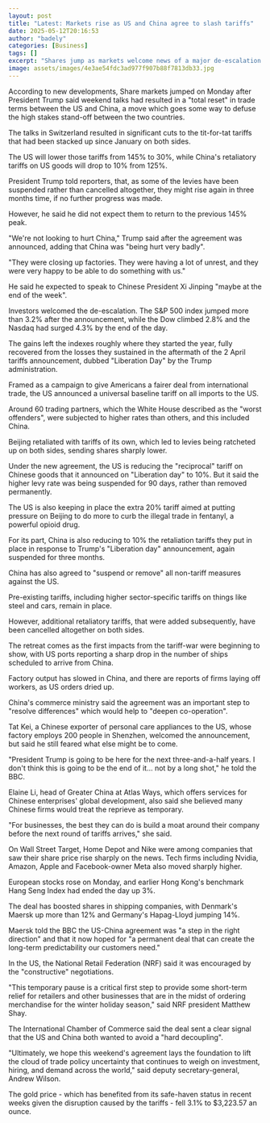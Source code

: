 ```yaml
---
layout: post
title: "Latest: Markets rise as US and China agree to slash tariffs"
date: 2025-05-12T20:16:53
author: "badely"
categories: [Business]
tags: []
excerpt: "Shares jump as markets welcome news of a major de-escalation of the trade conflict between the two nations."
image: assets/images/4e3ae54fdc3ad977f907b88f7813db33.jpg
---
```


According to new developments, Share markets jumped on Monday after President Trump said weekend talks had resulted in a "total reset" in trade terms between the US and China, a move which goes some way to defuse the high stakes stand-off between the two countries.

The talks in Switzerland resulted in significant cuts to the tit-for-tat tariffs that had been stacked up since January on both sides.

The US will lower those tariffs from 145% to 30%, while China's retaliatory tariffs on US goods will drop to 10% from 125%.

President Trump told reporters, that, as some of the levies have been suspended rather than cancelled altogether, they might rise again in three months time, if no further progress was made.

However, he said he did not expect them to return to the previous 145% peak.

"We're not looking to hurt China," Trump said after the agreement was announced, adding that China was "being hurt very badly".

"They were closing up factories. They were having a lot of unrest, and they were very happy to be able to do something with us."

He said he expected to speak to Chinese President Xi Jinping "maybe at the end of the week".

Investors welcomed the de-escalation. The S&P 500 index jumped more than 3.2% after the announcement, while the Dow climbed 2.8% and the Nasdaq had surged 4.3% by the end of the day. 

The gains left the indexes roughly where they started the year, fully recovered from the losses they sustained in the aftermath of the 2 April tariffs announcement, dubbed "Liberation Day" by the Trump administration. 

Framed as a campaign to give Americans a fairer deal from international trade, the US announced a universal baseline tariff on all imports to the US.

Around 60 trading partners, which the White House described as the "worst offenders", were subjected to higher rates than others, and this included China.

Beijing retaliated with tariffs of its own, which led to levies being ratcheted up on both sides, sending shares sharply lower.

Under the new agreement, the US is reducing the "reciprocal" tariff on Chinese goods that it announced on "Liberation day" to 10%. But it said the higher levy rate was being suspended for 90 days, rather than removed permanently. 

The US is also keeping in place the extra 20% tariff aimed at putting pressure on Beijing to do more to curb the illegal trade in fentanyl, a powerful opioid drug.

For its part, China is also reducing to 10% the retaliation tariffs they put in place in response to Trump's "Liberation day" announcement, again suspended for three months. 

China has also agreed to "suspend or remove" all non-tariff measures against the US.

Pre-existing tariffs, including higher sector-specific tariffs on things like steel and cars, remain in place.

However, additional retaliatory tariffs, that were added subsequently, have been cancelled altogether on both sides.

The retreat comes as the first impacts from the tariff-war were beginning to show, with US ports reporting a sharp drop in the number of ships scheduled to arrive from China.

Factory output has slowed in China, and there are reports of firms laying off workers, as US orders dried up.

China's commerce ministry said the agreement was an important step to "resolve differences" which would help to "deepen co-operation".

Tat Kei, a Chinese exporter of personal care appliances to the US, whose factory employs 200 people in Shenzhen, welcomed the announcement, but said he still feared what else might be to come.

"President Trump is going to be here for the next three-and-a-half years. I don't think this is going to be the end of it... not by a long shot," he told the BBC.

Elaine Li, head of Greater China at Atlas Ways, which offers services for Chinese enterprises' global development, also said she believed many Chinese firms would treat the reprieve as temporary. 

"For businesses, the best they can do is build a moat around their company before the next round of tariffs arrives," she said.

On Wall Street Target, Home Depot and Nike were among companies that saw their share price rise sharply on the news. Tech firms including Nvidia, Amazon, Apple and Facebook-owner Meta also moved sharply higher.

European stocks rose on Monday, and earlier Hong Kong's benchmark Hang Seng Index had ended the day up 3%.

The deal has boosted shares in shipping companies, with Denmark's Maersk up more than 12% and Germany's Hapag-Lloyd jumping 14%.

Maersk told the BBC the US-China agreement was "a step in the right direction" and that it now hoped for "a permanent deal that can create the long-term predictability our customers need."

In the US, the National Retail Federation (NRF) said it was encouraged by the "constructive" negotiations.

"This temporary pause is a critical first step to provide some short-term relief for retailers and other businesses that are in the midst of ordering merchandise for the winter holiday season," said NRF president Matthew Shay.

The International Chamber of Commerce said the deal sent a clear signal that the US and China both wanted to avoid a "hard decoupling".

"Ultimately, we hope this weekend's agreement lays the foundation to lift the cloud of trade policy uncertainty that continues to weigh on investment, hiring, and demand across the world," said deputy secretary-general, Andrew Wilson.

The gold price - which has benefited from its safe-haven status in recent weeks given the disruption caused by the tariffs - fell 3.1% to $3,223.57 an ounce.


